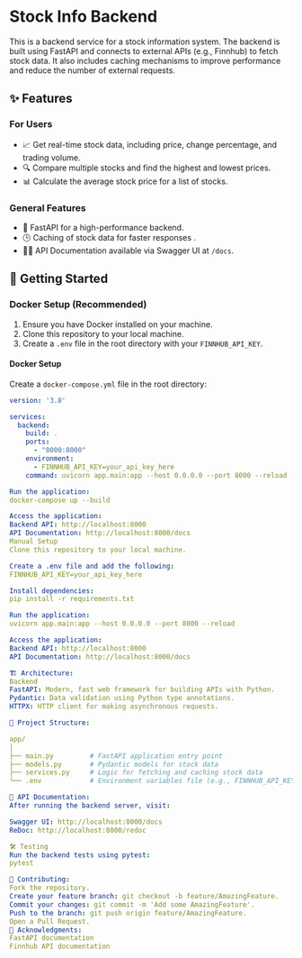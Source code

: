 # Stock Info Backend

This is a backend service for a stock information system. The backend is built using FastAPI and connects to external APIs (e.g., Finnhub) to fetch stock data. It also includes caching mechanisms to improve performance and reduce the number of external requests.

## ✨ Features

### For Users
- 📈 Get real-time stock data, including price, change percentage, and trading volume.
- 🔍 Compare multiple stocks and find the highest and lowest prices.
- 📊 Calculate the average stock price for a list of stocks.

### General Features
- 🚀 FastAPI for a high-performance backend.
- 🕒 Caching of stock data for faster responses .
- 🧑‍💻 API Documentation available via Swagger UI at `/docs`.

## 🚀 Getting Started

### Docker Setup (Recommended)

1. Ensure you have Docker installed on your machine.
2. Clone this repository to your local machine.
3. Create a `.env` file in the root directory with your `FINNHUB_API_KEY`.

#### Docker Setup

Create a `docker-compose.yml` file in the root directory:

```yaml
version: '3.8'

services:
  backend:
    build: .
    ports:
      - "8000:8000"
    environment:
      - FINNHUB_API_KEY=your_api_key_here
    command: uvicorn app.main:app --host 0.0.0.0 --port 8000 --reload

Run the application:
docker-compose up --build

Access the application:
Backend API: http://localhost:8000
API Documentation: http://localhost:8000/docs
Manual Setup
Clone this repository to your local machine.

Create a .env file and add the following:
FINNHUB_API_KEY=your_api_key_here

Install dependencies:
pip install -r requirements.txt

Run the application:
uvicorn app.main:app --host 0.0.0.0 --port 8000 --reload

Access the application:
Backend API: http://localhost:8000
API Documentation: http://localhost:8000/docs

🏗️ Architecture:
Backend
FastAPI: Modern, fast web framework for building APIs with Python.
Pydantic: Data validation using Python type annotations.
HTTPX: HTTP client for making asynchronous requests.

📁 Project Structure:

app/
│
├── main.py         # FastAPI application entry point
├── models.py       # Pydantic models for stock data
├── services.py     # Logic for fetching and caching stock data
└── .env            # Environment variables file (e.g., FINNHUB_API_KEY)

📝 API Documentation:
After running the backend server, visit:

Swagger UI: http://localhost:8000/docs
ReDoc: http://localhost:8000/redoc

🛠️ Testing
Run the backend tests using pytest:
pytest

🌟 Contributing:
Fork the repository.
Create your feature branch: git checkout -b feature/AmazingFeature.
Commit your changes: git commit -m 'Add some AmazingFeature'.
Push to the branch: git push origin feature/AmazingFeature.
Open a Pull Request.
👏 Acknowledgments:
FastAPI documentation
Finnhub API documentation
